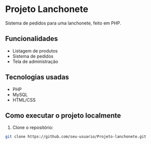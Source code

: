 # Projeto Lanchonete 

Sistema de pedidos para uma lanchonete, feito em PHP.

## Funcionalidades

- Listagem de produtos
- Sistema de pedidos
- Tela de administração

## Tecnologias usadas

- PHP
- MySQL
- HTML/CSS

## Como executar o projeto localmente

1. Clone o repositório:
```bash
git clone https://github.com/seu-usuario/Projeto-lanchonete.git
